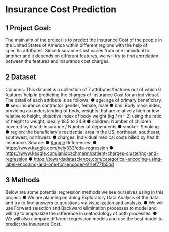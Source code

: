 # Insurance Cost Prediction
## 1 Project Goal:
The main aim of the project is to predict the Insurance Cost of the people in the United States of America within different regions with the help of specific attributes. Since Insurance Cost varies from one individual to another and it depends on different features, we will try to find correlation between the features and insurance cost charges.

## 2 Dataset
Columns:
This dataset is a collection of 7 attributes/features out of which 6 features help in predicting the charges of Insurance Cost for an individual. The detail of each attribute is as follows:
● age: age of primary beneficiary.</br>
● sex: insurance contractor gender, female, male
● bmi: Body mass index, providing an understanding of body, weights that are relatively
high or low relative to height,
objective index of body weight (kg / m ^ 2) using the ratio of height to weight, ideally 18.5 to 24.9
● children: Number of children covered by health insurance / Number of dependents
● smoker: Smoking
● region: the beneficiary's residential area in the US, northeast, southeast, southwest,
northwest.
● charges: Individual medical costs billed by health insurance.
Source:
● [Kaggle](https://www.kaggle.com/mirichoi0218/insurance)
References:
● https://www.kaggle.com/hely333/eda-regression
● https://www.kaggle.com/janiobachmann/patient-charges-clustering-and-regression
● https://towardsdatascience.com/categorical-encoding-using-label-encoding-and-one-hot-encoder-911ef77fb5bd

## 3 Methods
Below are some potential regression methods we see ourselves using in this project:
● We are planning on doing Exploratory Data Analysis of the data and try to find answers to questions via visualization and analysis.
● We will use Forward selection and Backward elimination processes to model and will try to emphasize the difference in methodology of both processes.
● We will also compare different regression models and use the best model to predict the Insurance Cost.
